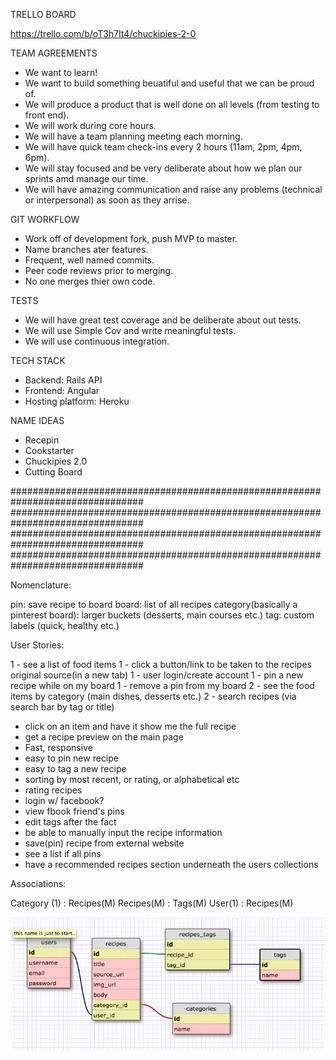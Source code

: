TRELLO BOARD

https://trello.com/b/oT3h7It4/chuckipies-2-0

TEAM AGREEMENTS
- We want to learn!
- We want to build something beuatiful and useful that we can be proud of.
- We will produce a product that is well done on all levels (from testing to front end).
- We will work during core hours.
- We will have a team planning meeting each morning.
- We will have quick team check-ins every 2 hours (11am, 2pm, 4pm, 6pm).
- We will stay focused and be very deliberate about how we plan our sprints amd manage our time.
- We will have amazing communication and raise any problems (technical or interpersonal) as soon as they arrise.

GIT WORKFLOW
- Work off of development fork, push MVP to master.
- Name branches ater features.
- Frequent, well named commits.
- Peer code reviews prior to merging.
- No one merges thier own code.

TESTS
- We will have great test coverage and be deliberate about out tests.
- We will use Simple Cov and write meaningful tests.
- We will use continuous integration.

TECH STACK
- Backend: Rails API
- Frontend: Angular
- Hosting platform: Heroku

NAME IDEAS
- Recepin
- Cookstarter
- Chuckipies 2.0
- Cutting Board


################################################################################
################################################################################
################################################################################
################################################################################

Nomenclature:

pin: save recipe to board
board: list of all recipes
category(basically a pinterest board): larger buckets (desserts, main courses etc.)
tag: custom labels (quick, healthy etc.)


User Stories:

1 - see a list of food items
1 - click a button/link to be taken to the recipes original source(in a new tab)
1 - user login/create account
1 - pin a new recipe while on my board
1 - remove a pin from my board
2 - see the food items by category (main dishes, desserts etc.)
2 - search recipes (via search bar by tag or title)
- click on an item and have it show me the full recipe
- get a recipe preview on the main page
- Fast, responsive
- easy to pin new recipe
- easy to tag a new recipe
- sorting by most recent, or rating, or alphabetical etc
- rating recipes
- login w/ facebook?
- view fbook friend's pins
- edit tags after the fact
- be able to manually input the recipe information
- save(pin) recipe from external website
- see a list if all pins
- have a recommended recipes section underneath the users collections

Associations:

Category (1) : Recipes(M)
Recipes(M) : Tags(M)
User(1) : Recipes(M)

![db-schema](db-schema.png)
